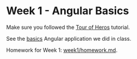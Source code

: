# Week 1 - Angular Basics

Make sure you followed the [Tour of Heros](https://angular.io/tutorial) tutorial.

See the [basics](classroom/basics) Angular application we did in class. 

Homework for Week 1: [week1/homework.md](homework.md).

